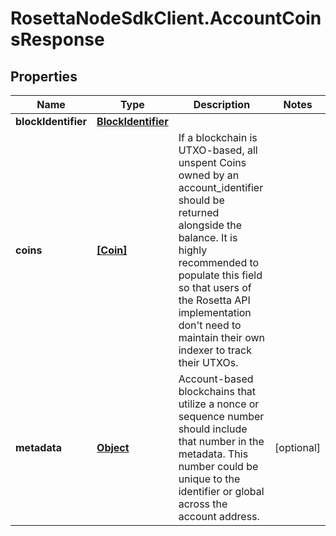 # RosettaNodeSdkClient.AccountCoinsResponse

## Properties

Name | Type | Description | Notes
------------ | ------------- | ------------- | -------------
**blockIdentifier** | [**BlockIdentifier**](BlockIdentifier.md) |  | 
**coins** | [**[Coin]**](Coin.md) | If a blockchain is UTXO-based, all unspent Coins owned by an account_identifier should be returned alongside the balance. It is highly recommended to populate this field so that users of the Rosetta API implementation don&#39;t need to maintain their own indexer to track their UTXOs. | 
**metadata** | [**Object**](.md) | Account-based blockchains that utilize a nonce or sequence number should include that number in the metadata. This number could be unique to the identifier or global across the account address. | [optional] 


